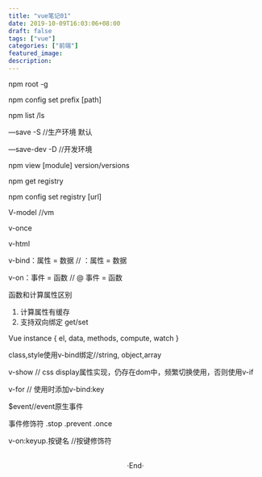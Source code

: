 ```yaml
---
title: "vue笔记01"
date: 2019-10-09T16:03:06+08:00
draft: false
tags: ["vue"]
categories: ["前端"]
featured_image: 
description: 
---
```

npm root -g

npm config set prefix [path]

npm list /ls

—save -S //生产环境 默认

—save-dev -D //开发环境

npm view [module] version/versions

npm get registry

npm config set registry [url]

V-model //vm

v-once

v-html

v-bind：属性 = 数据 // ：属性 = 数据

v-on：事件 = 函数 // @ 事件 = 函数

函数和计算属性区别
1. 计算属性有缓存
2. 支持双向绑定 get/set

Vue instance 
{
    el,
    data,
    methods,
    compute,
    watch
}

class,style使用v-bind绑定//string, object,array

v-show // css display属性实现，仍存在dom中，频繁切换使用，否则使用v-if

v-for // 使用时添加v-bind:key

$event//event原生事件

事件修饰符 .stop .prevent .once

v-on:keyup.按键名 //按键修饰符

<br>

<center>  ·End·  </center>